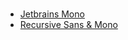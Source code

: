 # 

* [Jetbrains Mono](https://www.jetbrains.com/lp/mono/)
* [Recursive Sans & Mono](https://www.recursive.design)